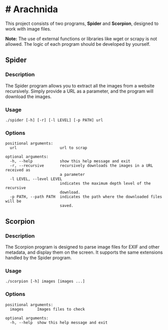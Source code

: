 # # Arachnida

This project consists of two programs, **Spider** and **Scorpion**, designed to work with image files.

**Note:** The use of external functions or libraries like wget or scrapy is not allowed. The logic of each program should be developed by yourself.

## Spider

### Description
The Spider program allows you to extract all the images from a website recursively. Simply provide a URL as a parameter, and the program will download the images.



### Usage
```
./spider [-h] [-r] [-l LEVEL] [-p PATH] url
```

### Options
```
positional arguments:
  url                   url to scrap

optional arguments:
  -h, --help            show this help message and exit
  -r, --recursive       recursively downloads the images in a URL received as
                        a parameter
  -l LEVEL, --level LEVEL
                        indicates the maximum depth level of the recursive
                        download.
  -p PATH, --path PATH  indicates the path where the downloaded files will be
                        saved.
```



## Scorpion

### Description
The Scorpion program is designed to parse image files for EXIF and other metadata, and display them on the screen. It supports the same extensions handled by the Spider program.

### Usage
```
./scorpion [-h] images [images ...]
```
### Options
```
positional arguments:
  images      Images files to check

optional arguments:
  -h, --help  show this help message and exit
```
